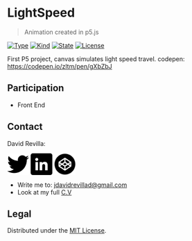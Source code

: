 # LightSpeed
> Animation created in p5.js

[![Type](https://img.shields.io/badge/Type-Wep%20Page-945C1D.svg)]()
[![Kind](https://img.shields.io/badge/Kind-Animation-DDA76A.svg)]()
[![State](https://img.shields.io/badge/State-Done-2C834F.svg)]()
[![License](https://img.shields.io/badge/License-Apache%202--0-343E7D.svg)](https://packagist.org/packages/phpunit/phpunit)


First P5 project, canvas simulates light speed travel.
codepen: https://codepen.io/zltm/pen/gXbZbJ

## Participation

* Front End


## Contact

David Revilla:

<a href="https://twitter.com/ZLTM_david" target="_blank">
  <img width="50" height="50" border="0" align="center"  src="twitter-logo.jpg"></a>
<a href="https://www.linkedin.com/in/zolutr/" target="_blank">
  <img width="50" height="50" border="0" align="center"  src="linkedin-logo.png"></a>
  <a href="https://codepen.io/zltm/pen/gXbZbJ" target="_blank">
  <img width="50" height="50" border="0" align="center"  src="codepen-logo.png"></a>


* Write me to: jdavidrevillad@gmail.com
* Look at my full [C.V](https://drive.google.com/drive/folders/0B9XODKe51qg8aFFXRE9aNE15QWc?usp=sharing)


## Legal

Distributed under the [MIT License](https://choosealicense.com/licenses/mit/). 
